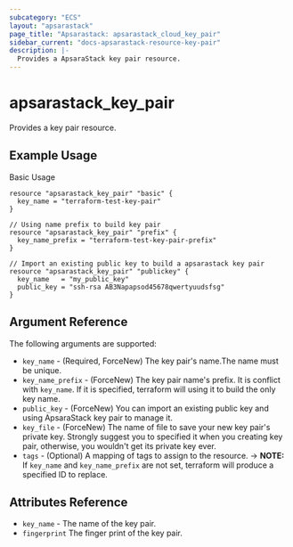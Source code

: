 ```yaml
---
subcategory: "ECS"
layout: "apsarastack"
page_title: "Apsarastack: apsarastack_cloud_key_pair"
sidebar_current: "docs-apsarastack-resource-key-pair"
description: |-
  Provides a ApsaraStack key pair resource.
---
```


# apsarastack\_key\_pair

Provides a key pair resource.

## Example Usage

Basic Usage

```
resource "apsarastack_key_pair" "basic" {
  key_name = "terraform-test-key-pair"
}

// Using name prefix to build key pair
resource "apsarastack_key_pair" "prefix" {
  key_name_prefix = "terraform-test-key-pair-prefix"
}

// Import an existing public key to build a apsarastack key pair
resource "apsarastack_key_pair" "publickey" {
  key_name   = "my_public_key"
  public_key = "ssh-rsa AB3Napapsod45678qwertyuudsfsg"
}
```
## Argument Reference

The following arguments are supported:

* `key_name` - (Required, ForceNew) The key pair's name.The name must be unique.
* `key_name_prefix` - (ForceNew) The key pair name's prefix. It is conflict with `key_name`. If it is specified, terraform will using it to build the only key name.
* `public_key` - (ForceNew) You can import an existing public key and using ApsaraStack key pair to manage it.
* `key_file` - (ForceNew) The name of file to save your new key pair's private key. Strongly suggest you to specified it when you creating key pair, otherwise, you wouldn't get its private key ever.
* `tags` - (Optional) A mapping of tags to assign to the resource.
-> **NOTE:** If `key_name` and `key_name_prefix` are not set, terraform will produce a specified ID to replace.

## Attributes Reference

* `key_name` - The name of the key pair.
* `fingerprint` The finger print of the key pair.
